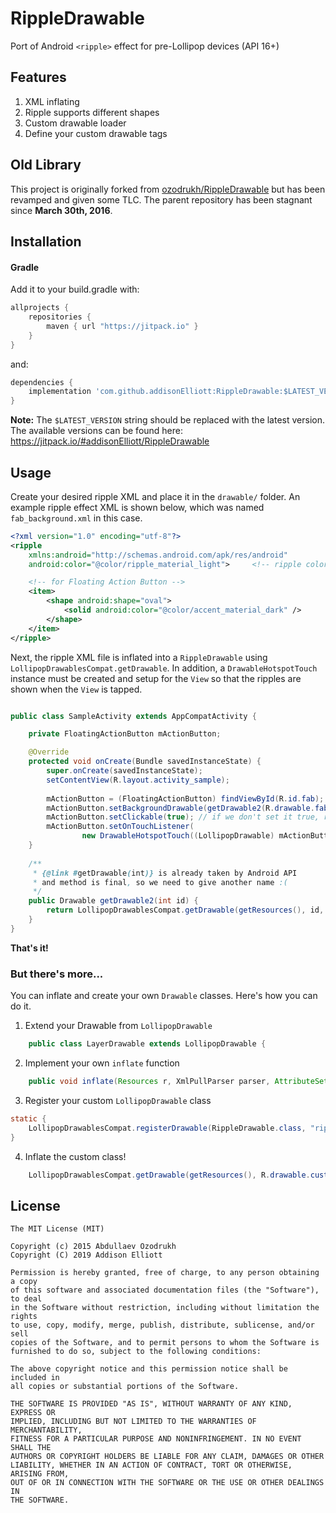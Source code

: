 
# RippleDrawable

Port of Android `<ripple>` effect for pre-Lollipop devices (API 16+)

## Features

1. XML inflating
2. Ripple supports different shapes
3. Custom drawable loader
4. Define your custom drawable tags

## Old Library

This project is originally forked from [ozodrukh/RippleDrawable](https://github.com/ozodrukh/RippleDrawable) but has
been revamped and given some TLC. The parent repository has been stagnant since **March 30th, 2016**.

## Installation

#### Gradle

Add it to your build.gradle with:
```gradle
allprojects {
    repositories {
        maven { url "https://jitpack.io" }
    }
}
```
and:

```gradle
dependencies {
    implementation 'com.github.addisonElliott:RippleDrawable:$LATEST_VERSION'
}
```

**Note:** The `$LATEST_VERSION` string should be replaced with the latest version. The available versions can be found
here: https://jitpack.io/#addisonElliott/RippleDrawable

## Usage

Create your desired ripple XML and place it in the `drawable/` folder. An example ripple effect XML is shown below,
which was named `fab_background.xml` in this case.

```xml
<?xml version="1.0" encoding="utf-8"?>
<ripple
    xmlns:android="http://schemas.android.com/apk/res/android"
    android:color="@color/ripple_material_light">     <!-- ripple color -->

    <!-- for Floating Action Button -->
    <item>
        <shape android:shape="oval">
            <solid android:color="@color/accent_material_dark" />
        </shape>
    </item>
</ripple>

```

Next, the ripple XML file is inflated into a `RippleDrawable` using `LollipopDrawablesCompat.getDrawable`. In addition,
a `DrawableHotspotTouch` instance must be created and setup for the `View` so that the ripples are shown when the `View`
 is tapped.

```java

public class SampleActivity extends AppCompatActivity {

    private FloatingActionButton mActionButton;

    @Override
    protected void onCreate(Bundle savedInstanceState) {
        super.onCreate(savedInstanceState);
        setContentView(R.layout.activity_sample);
        
        mActionButton = (FloatingActionButton) findViewById(R.id.fab);
        mActionButton.setBackgroundDrawable(getDrawable2(R.drawable.fab_background));
        mActionButton.setClickable(true); // if we don't set it true, ripple will not be played
        mActionButton.setOnTouchListener(
                new DrawableHotspotTouch((LollipopDrawable) mActionButton.getBackground()));
    }
    
    /**
     * {@link #getDrawable(int)} is already taken by Android API
     * and method is final, so we need to give another name :(
     */
    public Drawable getDrawable2(int id) {
        return LollipopDrawablesCompat.getDrawable(getResources(), id, getTheme());
    }
}

```

**That's it!**

### But there's more...

You can inflate and create your own `Drawable` classes. Here's how you can do it.

1. Extend your Drawable from `LollipopDrawable`

```java
    public class LayerDrawable extends LollipopDrawable {
```

2. Implement your own `inflate` function

```java
    public void inflate(Resources r, XmlPullParser parser, AttributeSet attrs, Resources.Theme theme);
```

3. Register your custom `LollipopDrawable` class

```java
static {   
    LollipopDrawablesCompat.registerDrawable(RippleDrawable.class, "ripple");
}
```

4. Inflate the custom class!

```java
    LollipopDrawablesCompat.getDrawable(getResources(), R.drawable.custom_drawable, getTheme());
```

## License

    The MIT License (MIT)

    Copyright (c) 2015 Abdullaev Ozodrukh
    Copyright (C) 2019 Addison Elliott
    
    Permission is hereby granted, free of charge, to any person obtaining a copy
    of this software and associated documentation files (the "Software"), to deal
    in the Software without restriction, including without limitation the rights
    to use, copy, modify, merge, publish, distribute, sublicense, and/or sell
    copies of the Software, and to permit persons to whom the Software is
    furnished to do so, subject to the following conditions:
    
    The above copyright notice and this permission notice shall be included in
    all copies or substantial portions of the Software.
    
    THE SOFTWARE IS PROVIDED "AS IS", WITHOUT WARRANTY OF ANY KIND, EXPRESS OR
    IMPLIED, INCLUDING BUT NOT LIMITED TO THE WARRANTIES OF MERCHANTABILITY,
    FITNESS FOR A PARTICULAR PURPOSE AND NONINFRINGEMENT. IN NO EVENT SHALL THE
    AUTHORS OR COPYRIGHT HOLDERS BE LIABLE FOR ANY CLAIM, DAMAGES OR OTHER
    LIABILITY, WHETHER IN AN ACTION OF CONTRACT, TORT OR OTHERWISE, ARISING FROM,
    OUT OF OR IN CONNECTION WITH THE SOFTWARE OR THE USE OR OTHER DEALINGS IN
    THE SOFTWARE.


